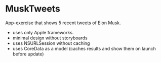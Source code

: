 # MuskTweets
App-exercise that shows 5 recent tweets of Elon Musk.

* uses only Apple frameworks.
* minimal design without storyboards
* uses NSURLSession without caching
* uses CoreData as a model (caches results and show them on launch before update)

